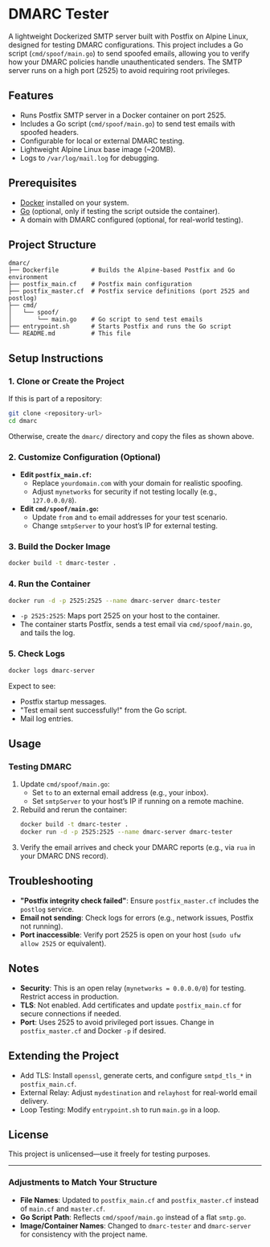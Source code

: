 # DMARC Tester

A lightweight Dockerized SMTP server built with Postfix on Alpine Linux, designed for testing DMARC configurations. This project includes a Go script (`cmd/spoof/main.go`) to send spoofed emails, allowing you to verify how your DMARC policies handle unauthenticated senders. The SMTP server runs on a high port (2525) to avoid requiring root privileges.

## Features
- Runs Postfix SMTP server in a Docker container on port 2525.
- Includes a Go script (`cmd/spoof/main.go`) to send test emails with spoofed headers.
- Configurable for local or external DMARC testing.
- Lightweight Alpine Linux base image (~20MB).
- Logs to `/var/log/mail.log` for debugging.

## Prerequisites
- [Docker](https://docs.docker.com/get-docker/) installed on your system.
- [Go](https://golang.org/doc/install) (optional, only if testing the script outside the container).
- A domain with DMARC configured (optional, for real-world testing).

## Project Structure
```
dmarc/
├── Dockerfile         # Builds the Alpine-based Postfix and Go environment
├── postfix_main.cf    # Postfix main configuration
├── postfix_master.cf  # Postfix service definitions (port 2525 and postlog)
├── cmd/
│   └── spoof/
│       └── main.go    # Go script to send test emails
├── entrypoint.sh      # Starts Postfix and runs the Go script
└── README.md          # This file
```

## Setup Instructions

### 1. Clone or Create the Project
If this is part of a repository:
```bash
git clone <repository-url>
cd dmarc
```
Otherwise, create the `dmarc/` directory and copy the files as shown above.

### 2. Customize Configuration (Optional)
- **Edit `postfix_main.cf`:**
  - Replace `yourdomain.com` with your domain for realistic spoofing.
  - Adjust `mynetworks` for security if not testing locally (e.g., `127.0.0.0/8`).
- **Edit `cmd/spoof/main.go`:**
  - Update `from` and `to` email addresses for your test scenario.
  - Change `smtpServer` to your host’s IP for external testing.

### 3. Build the Docker Image
```bash
docker build -t dmarc-tester .
```

### 4. Run the Container
```bash
docker run -d -p 2525:2525 --name dmarc-server dmarc-tester
```
- `-p 2525:2525`: Maps port 2525 on your host to the container.
- The container starts Postfix, sends a test email via `cmd/spoof/main.go`, and tails the log.

### 5. Check Logs
```bash
docker logs dmarc-server
```
Expect to see:
- Postfix startup messages.
- "Test email sent successfully!" from the Go script.
- Mail log entries.

## Usage


### Testing DMARC
1. Update `cmd/spoof/main.go`:
   - Set `to` to an external email address (e.g., your inbox).
   - Set `smtpServer` to your host’s IP if running on a remote machine.
2. Rebuild and rerun the container:
   ```bash
   docker build -t dmarc-tester .
   docker run -d -p 2525:2525 --name dmarc-server dmarc-tester
   ```
3. Verify the email arrives and check your DMARC reports (e.g., via `rua` in your DMARC DNS record).

## Troubleshooting
- **"Postfix integrity check failed"**: Ensure `postfix_master.cf` includes the `postlog` service.
- **Email not sending**: Check logs for errors (e.g., network issues, Postfix not running).
- **Port inaccessible**: Verify port 2525 is open on your host (`sudo ufw allow 2525` or equivalent).

## Notes
- **Security**: This is an open relay (`mynetworks = 0.0.0.0/0`) for testing. Restrict access in production.
- **TLS**: Not enabled. Add certificates and update `postfix_main.cf` for secure connections if needed.
- **Port**: Uses 2525 to avoid privileged port issues. Change in `postfix_master.cf` and Docker `-p` if desired.

## Extending the Project
- Add TLS: Install `openssl`, generate certs, and configure `smtpd_tls_*` in `postfix_main.cf`.
- External Relay: Adjust `mydestination` and `relayhost` for real-world email delivery.
- Loop Testing: Modify `entrypoint.sh` to run `main.go` in a loop.

## License
This project is unlicensed—use it freely for testing purposes.

---

### Adjustments to Match Your Structure
- **File Names**: Updated to `postfix_main.cf` and `postfix_master.cf` instead of `main.cf` and `master.cf`.
- **Go Script Path**: Reflects `cmd/spoof/main.go` instead of a flat `smtp.go`.
- **Image/Container Names**: Changed to `dmarc-tester` and `dmarc-server` for consistency with the project name.
